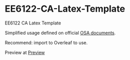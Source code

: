 # EE6122-CA-Latex-Template
EE6122 CA Latex Template

Simplified usage defined on official [OSA documents](https://www.osapublishing.org/submit/templates/default.cfm).

Recommend: import to Overleaf to use.

Preview at [Preview](https://github.com/doem97/EE6122-CA-Latex-Template)
